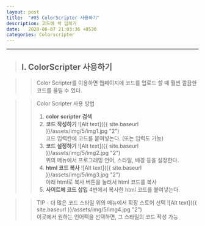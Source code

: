 ```yaml
---
layout: post
title:  "#05 ColorScripter 사용하기"
description: 코드에 색 입히기
date:   2020-06-07 21:03:36 +0530
categories: Colorscripter
---
```


* * * 

> ## I. ColorScripter 사용하기   
   
>   > Color Scripter를 이용하면 웹페이지에 코드를 업로드 할 때 훨씬 깔끔한 코드를 올릴 수 있다.

>   > Color Scripter 사용 방법   
>   > 1. **color scripter 검색**   
>   > 2. **코드 작성하기**
![Alt text]({{ site.baseurl }}/assets/img/5/img1.jpg "2")   
코드 입력칸에 코드를 붙여넣는다. (또는 입력도 가능)
>   > 3. **코드 설정하기**
![Alt text]({{ site.baseurl }}/assets/img/5/img2.jpg "2")   
위의 메뉴에서 프로그래밍 언어, 스타일, 배경 등을 설정한다.
>   > 4. **html 코드 복사**
![Alt text]({{ site.baseurl }}/assets/img/5/img3.jpg "2")   
아래 html로 복사 버튼을 눌러서 html 코드를 복사
>   > 5. **사이트에 코드 삽입**
4번에서 복사한 html 코드를 붙여넣는다.

>   > TIP - 더 많은 코드 스타일
>   > 위의 메뉴에서 확장 스토어 선택
![Alt text]({{ site.baseurl }}/assets/img/5/img4.jpg "2")   
>   > 이곳에서 원하는 언어팩을 선택하면, 그 스타일의 코드 작성 가능